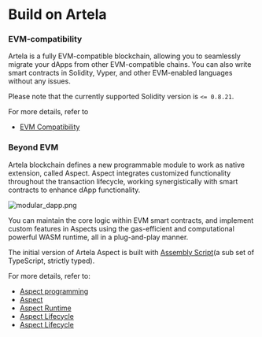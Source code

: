 
# Build on Artela


### EVM-compatibility
Artela is a fully EVM-compatible blockchain, allowing you to seamlessly migrate your dApps from other EVM-compatible chains. You can also write smart contracts in Solidity, Vyper, and other EVM-enabled languages without any issues.

Please note that the currently supported Solidity version is `<= 0.8.21`.

For more details, refer to 
* [EVM Compatibility](/develop/core-concepts/evm-compatibility)


### Beyond EVM

Artela blockchain defines a new programmable module to work as native extension, called Aspect. Aspect integrates customized functionality throughout the transaction lifecycle, working synergistically with smart contracts to enhance dApp functionality.


![modular_dapp.png](modular_dapp.png)

You can maintain the core logic within EVM smart contracts, and implement custom features in Aspects using the gas-efficient and computational powerful WASM runtime, all in a plug-and-play manner.

The initial version of Artela Aspect is built with [Assembly Script](https://www.assemblyscript.org/)(a sub set of TypeScript, strictly typed).

<!-- The name “Aspect” is inspired by Aspect-oriented Programming. Aspect can tap into the complete API set of the base layer, and inject extended logic into specific join points during a transaction's lifecycle. -->


For more details, refer to:

* [Aspect programming](/develop/core-concepts/aspect-programming)
* [Aspect](/develop/core-concepts/aspect)
* [Aspect Runtime](/develop/core-concepts/aspect-runtime) 
* [Aspect Lifecycle](/develop/core-concepts/lifecycle) 
* [Aspect Lifecycle](/develop/core-concepts/lifecycle) 



<!-- 
## EVM Compatible

Artela is fully EVM compatible. This means that you can use Artela to deploy and run smart contracts written in Solidity, Vyper, and other EVM compatible languages without any issue.

 * **Ethereum Compatibility:** Artela can run smart contracts similar to those on the Ethereum blockchain. It uses the same smart contract programming languages (such as Solidity) and supports a transaction and smart contract execution model similar to Ethereum.

 * **Cross-Chain Interoperability:**  Artela can achieve interoperability with Ethereum. This allows users to transfer assets or execute smart contracts between different EVM Compatible blockchains without the need for complex conversions or intermediaries.

 * **Developer Ecosystem:** Artela often attract Ethereum developers because they can reuse smart contracts and tools they've already created, expanding their applications across different blockchains.

 * **Protocol Standards:** Artela typically follow similar protocol standards as Ethereum to ensure compatibility. This includes standards like ERC-20 (token standard), ERC-721 (non-fungible token standard), and other Ethereum Improvement Proposals (EIPs).

 * **Interoperability and Ecosystem:** Artela can more easily integrate with Ethereum's DeFi (Decentralized Finance) applications, DApps (Decentralized Applications), and other projects, thereby expanding the entire Ethereum ecosystem.

In summary, EVM Compatible represents compatibility with Ethereum, providing greater interoperability and flexibility to promote the development of decentralized applications and cross-chain operations. This compatibility is crucial for the growth and interconnectivity of the entire blockchain ecosystem. -->


<!-- 
## Smart Contract with Aspect

In Artela, we define a new programmable module to work as Native Extension, called Aspect.

The name “Aspect” is inspired by Aspect-oriented Programming. Aspect can tap into the complete API set of the base layer, and inject extended logic into specific join points during a transaction's lifecycle.

Aspect integrates customized functionality into the blockchain base layer, working synergistically with smart contracts to enhance dApp modularity and functionality.

For more details, see:

* [Aspect programming](/develop/core-concepts/aspect-programming)
* [Aspect](/develop/core-concepts/aspect)
* [Aspect Runtime](/develop/core-concepts/aspect-runtime) -->

